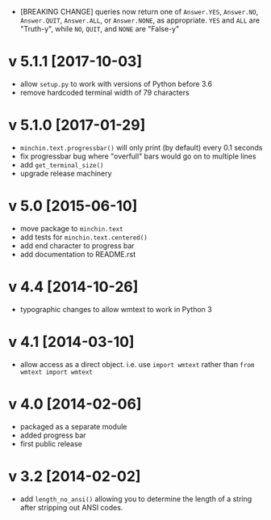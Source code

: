 - [BREAKING CHANGE] queries now return one of `Answer.YES`, `Answer.NO`,
  `Answer.QUIT`, `Answer.ALL`, or `Answer.NONE`, as appropriate. `YES` and
  `ALL` are "Truth-y", while `NO`, `QUIT`, and `NONE` are "False-y"


v 5.1.1 [2017-10-03]
====================

- allow `setup.py` to work with versions of Python before 3.6
- remove hardcoded terminal width of 79 characters

v 5.1.0 [2017-01-29]
====================

- `minchin.text.progressbar()` will only print (by default) every 0.1 seconds
- fix progressbar bug where "overfull" bars would go on to multiple lines
- add `get_terminal_size()`
- upgrade release machinery

v 5.0 [2015-06-10]
==================

- move package to `minchin.text`
- add tests for `minchin.text.centered()`
- add end character to progress bar
- add documentation to README.rst

v 4.4 [2014-10-26]
==================

- typographic changes to allow wmtext to work in Python 3

v 4.1 [2014-03-10]
==================

- allow access as a direct object. i.e. use `import wmtext` rather than `from wmtext import wmtext`

v 4.0 [2014-02-06]
==================

- packaged as a separate module
- added progress bar
- first public release
 
v 3.2 [2014-02-02]
==================

- add `length_no_ansi()` allowing you to determine the length of a string after stripping out ANSI codes.
